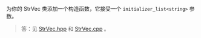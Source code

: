 为你的 StrVec 类添加一个构造函数，它接受一个 `initializer_list<string>` 参数。

> 答：见 [StrVec.hpp](../../lib/StrVec.hpp) 和 [StrVec.cpp](../../lib/StrVec.cpp) 。
